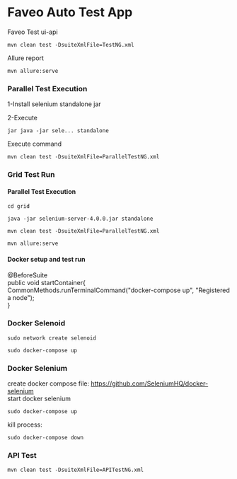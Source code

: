 # Faveo Auto Test App
Faveo Test ui-api
```
mvn clean test -DsuiteXmlFile=TestNG.xml
```

Allure report <br>
```
mvn allure:serve
```

### Parallel Test Execution
1-Install selenium standalone jar <br>

2-Execute 
```
jar java -jar sele... standalone
```
Execute command
```
mvn clean test -DsuiteXmlFile=ParallelTestNG.xml
```

### Grid Test Run
#### Parallel Test Execution

```
cd grid
```
```
java -jar selenium-server-4.0.0.jar standalone
```
```
mvn clean test -DsuiteXmlFile=ParallelTestNG.xml
```
```
mvn allure:serve
```
#### Docker setup and test run
@BeforeSuite <br>
public void startContainer{ <br>
CommonMethods.runTerminalCommand("docker-compose up", "Registered a node"); <br>
}

### Docker Selenoid
```
sudo network create selenoid
```
```
sudo docker-compose up
```
### Docker Selenium
create docker compose file:
https://github.com/SeleniumHQ/docker-selenium <br>
start docker selenium
```
sudo docker-compose up
```
kill process:
```
sudo docker-compose down
```

### API Test
```
mvn clean test -DsuiteXmlFile=APITestNG.xml
```

